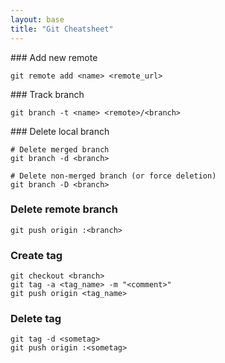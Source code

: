 ```yaml
---
layout: base
title: "Git Cheatsheet"
---
```


### Add new remote

```
git remote add <name> <remote_url>
```

### Track branch

```
git branch -t <name> <remote>/<branch>
```

### Delete local branch

```
# Delete merged branch
git branch -d <branch>

# Delete non-merged branch (or force deletion)
git branch -D <branch>
```

### Delete remote branch

```
git push origin :<branch>
```

### Create tag

```
git checkout <branch>
git tag -a <tag_name> -m "<comment>"
git push origin <tag_name>
```

### Delete tag

```
git tag -d <sometag>
git push origin :<sometag>
```
